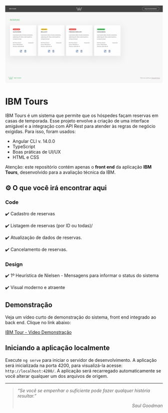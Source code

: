 ![Tela inicial da IBM Tours](/src/assets/images/register_screen.gif)

# IBM Tours

IBM Tours é um sistema que permite que os hóspedes façam reservas em casas de temporada. Esse projeto envolve a criação de uma interface amigável e a integração com API Rest para atender às regras de negócio exigidas. Para isso, foram usados: 

- Angular CLI v. 14.0.0
- TypeScript
- Boas práticas de UI/UX
- HTML e CSS

Atenção: este repositório contém apenas o **front end** da aplicação **IBM Tours**, desenvolvido para a avaliação técnica da IBM.

## ⚙️ O que você irá encontrar aqui

### Code

:heavy_check_mark: Cadastro de reservas

:heavy_check_mark: Listagem de reservas (por ID ou todas)/

:heavy_check_mark: Atualização de dados de reservas.

:heavy_check_mark: Cancelamento de reservas.

### Design

:heavy_check_mark: 1º Heurística de Nielsen - Mensagens para informar o status do sistema

:heavy_check_mark: Visual moderno e atraente

## Demonstração

Veja um vídeo curto de demonstração do sistema, front end integrado ao back end. Clique no link abaixo:

[IBM Tour - Video Demonstração](https://www.youtube.com/embed/UQdPPougiPo)

## Iniciando a aplicação localmente

Execute `ng serve` para iniciar o servidor de desenvolvimento. A aplicação será inicializada na porta 4200, para visualizá-la acesse: `http://localhost:4200/`. A aplicação será recarregado automaticamente se você alterar qualquer um dos arquivos de origem.

---

> _“Se você se empenhar o suficiente pode fazer qualquer história resultar.” <div style="text-align: right"> Saul Goodman_ </div>
